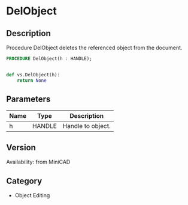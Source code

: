 # DelObject

## Description
Procedure DelObject deletes the referenced object from the document.

```pascal
PROCEDURE DelObject(h : HANDLE);
```

```python

def vs.DelObject(h):
    return None
```

## Parameters
|Name|Type|Description|
|---|---|---|
|h|HANDLE|Handle to object.|

## Version
Availability: from MiniCAD
## Category
* Object Editing

